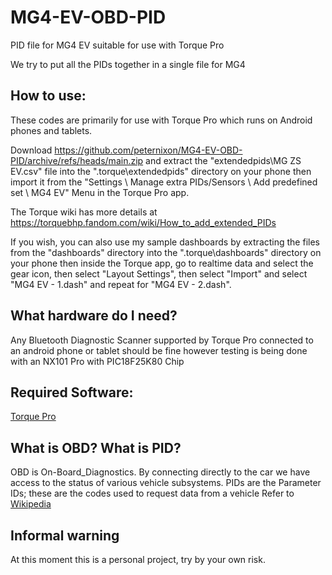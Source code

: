 # MG4-EV-OBD-PID
PID file for MG4 EV suitable for use with Torque Pro

We try to put all the PIDs together in a single file for MG4

## How to use:
These codes are primarily for use with Torque Pro which runs on Android phones and tablets.

Download https://github.com/peternixon/MG4-EV-OBD-PID/archive/refs/heads/main.zip and extract the "extendedpids\MG ZS EV.csv" file into the ".torque\extendedpids\" directory on your phone then import it from the "Settings \ Manage extra PIDs/Sensors \ Add predefined set \ MG4 EV" Menu in the Torque Pro app.

The Torque wiki has more details at https://torquebhp.fandom.com/wiki/How_to_add_extended_PIDs

If you wish, you can also use my sample dashboards by extracting the files from the "dashboards" directory into the ".torque\dashboards\" directory on your phone then inside the Torque app, go to realtime data and select the gear icon, then select "Layout Settings", then select "Import" and select "MG4 EV - 1.dash" and repeat for "MG4 EV - 2.dash".

## What hardware do I need?
Any Bluetooth Diagnostic Scanner supported by Torque Pro connected to an android phone or tablet should be fine however testing is being done with an NX101 Pro with PIC18F25K80 Chip

## Required Software:
[Torque Pro](https://play.google.com/store/apps/details?id=org.prowl.torque)

## What is OBD? What is PID?
OBD is On-Board_Diagnostics. By connecting directly to the car we have access to the status of various vehicle subsystems.
PIDs are the Parameter IDs; these are the codes used to request data from a vehicle
Refer to [Wikipedia ](https://en.wikipedia.org/wiki/On-board_diagnostics)


## Informal warning

At this moment this is a personal project, try by your own risk.
